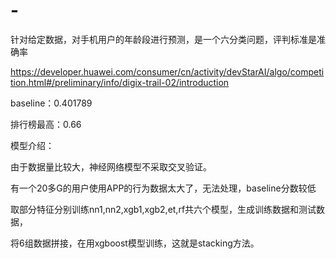 # -
针对给定数据，对手机用户的年龄段进行预测，是一个六分类问题，评判标准是准确率

https://developer.huawei.com/consumer/cn/activity/devStarAI/algo/competition.html#/preliminary/info/digix-trail-02/introduction

baseline：0.401789

排行榜最高：0.66

模型介绍：

由于数据量比较大，神经网络模型不采取交叉验证。

有一个20多G的用户使用APP的行为数据太大了，无法处理，baseline分数较低

取部分特征分别训练nn1,nn2,xgb1,xgb2,et,rf共六个模型，生成训练数据和测试数据，

将6组数据拼接，在用xgboost模型训练，这就是stacking方法。
